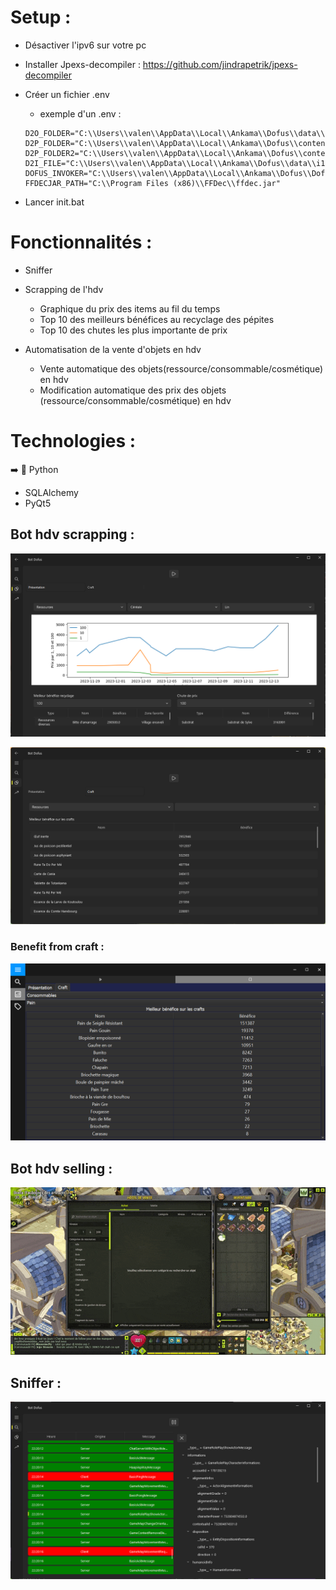 # Setup :

- Désactiver l'ipv6 sur votre pc

- Installer Jpexs-decompiler : https://github.com/jindrapetrik/jpexs-decompiler
- Créer un fichier .env
    - exemple d'un .env :
  ```
  D2O_FOLDER="C:\\Users\\valen\\AppData\\Local\\Ankama\\Dofus\\data\\common"
  D2P_FOLDER="C:\\Users\\valen\\AppData\\Local\\Ankama\\Dofus\\content\\gfx\\items"
  D2P_FOLDER2="C:\\Users\\valen\\AppData\\Local\\Ankama\\Dofus\\content\\gfx\\sprites"
  D2I_FILE="C:\\Users\\valen\\AppData\\Local\\Ankama\\Dofus\\data\\i18n\\i18n_fr.d2i"
  DOFUS_INVOKER="C:\\Users\\valen\\AppData\\Local\\Ankama\\Dofus\\DofusInvoker.swf"
  FFDECJAR_PATH="C:\\Program Files (x86)\\FFDec\\ffdec.jar"
  ```
- Lancer init.bat

# Fonctionnalités :

- Sniffer

- Scrapping de l'hdv
    - Graphique du prix des items au fil du temps
    - Top 10 des meilleurs bénéfices au recyclage des pépites
    - Top 10 des chutes les plus importante de prix

- Automatisation de la vente d'objets en hdv
    - Vente automatique des objets(ressource/consommable/cosmétique) en hdv
    - Modification automatique des prix des objets (ressource/consommable/cosmétique) en hdv

# Technologies :

➡️ 🐍 Python

- SQLAlchemy
- PyQt5

## Bot hdv scrapping :

![scrapping bot](./resources/scrapping_interface.png)

![scaping craft](./resources/scrapping_craft_interface.png)

### Benefit from craft :

![craft bot](./resources/benefit_craft.png)

## Bot hdv selling :

![selling bot](./resources/selling_bot.gif)

## Sniffer :

![sniffer](./resources/sniffer_interface.png)
